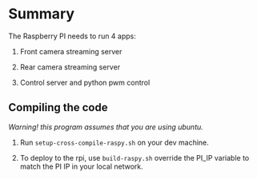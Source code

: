# Summary

The Raspberry PI needs to run 4 apps:

1. Front camera streaming server

2. Rear camera streaming server

3. Control server and python pwm control

## Compiling the code

*Warning! this program assumes that you are using ubuntu.*

1. Run `setup-cross-compile-raspy.sh` on your dev machine.

2. To deploy to the rpi, use `build-raspy.sh` override the PI_IP variable to match the PI IP in your local network.




